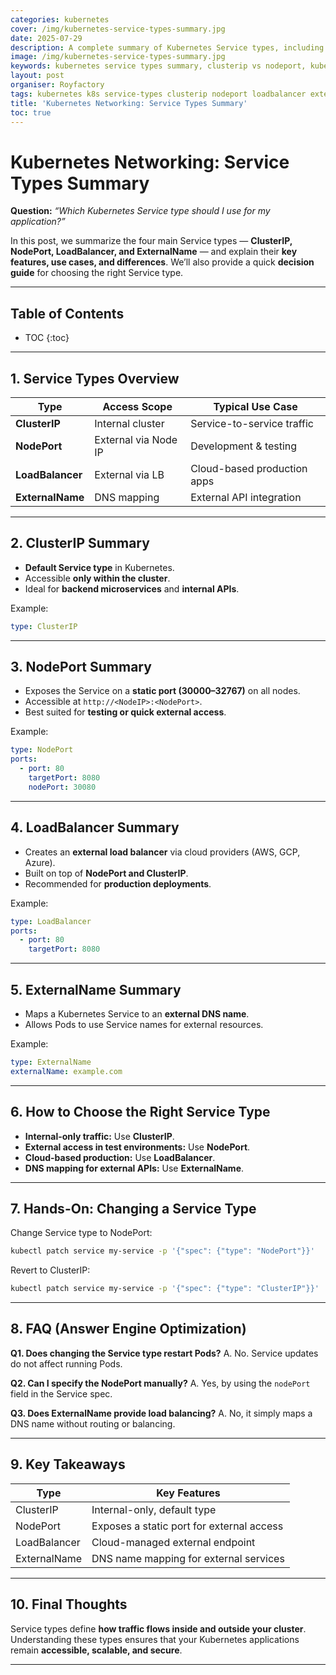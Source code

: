 ```yaml
---
categories: kubernetes
cover: /img/kubernetes-service-types-summary.jpg
date: 2025-07-29
description: A complete summary of Kubernetes Service types, including ClusterIP, NodePort, LoadBalancer, and ExternalName. Learn when to use each type with examples and best practices.
image: /img/kubernetes-service-types-summary.jpg
keywords: kubernetes service types summary, clusterip vs nodeport, kubernetes loadbalancer, externalname service, k8s networking
layout: post
organiser: Royfactory
tags: kubernetes k8s service-types clusterip nodeport loadbalancer externalname devops cloud-native
title: 'Kubernetes Networking: Service Types Summary'
toc: true
---
```


# Kubernetes Networking: Service Types Summary

**Question:** *“Which Kubernetes Service type should I use for my application?”*

In this post, we summarize the four main Service types — **ClusterIP, NodePort, LoadBalancer, and ExternalName** — and explain their **key features, use cases, and differences**. We’ll also provide a quick **decision guide** for choosing the right Service type.

---

## Table of Contents

* TOC
{:toc}

---

## 1. Service Types Overview

| Type          | Access Scope        | Typical Use Case            |
|---------------|---------------------|-----------------------------|
| **ClusterIP** | Internal cluster    | Service-to-service traffic  |
| **NodePort**  | External via Node IP| Development & testing       |
| **LoadBalancer** | External via LB  | Cloud-based production apps |
| **ExternalName** | DNS mapping      | External API integration    |

---

## 2. ClusterIP Summary

- **Default Service type** in Kubernetes.  
- Accessible **only within the cluster**.  
- Ideal for **backend microservices** and **internal APIs**.

Example:
```yaml
type: ClusterIP
````

---

## 3. NodePort Summary

* Exposes the Service on a **static port (30000–32767)** on all nodes.
* Accessible at `http://<NodeIP>:<NodePort>`.
* Best suited for **testing or quick external access**.

Example:

```yaml
type: NodePort
ports:
  - port: 80
    targetPort: 8080
    nodePort: 30080
```

---

## 4. LoadBalancer Summary

* Creates an **external load balancer** via cloud providers (AWS, GCP, Azure).
* Built on top of **NodePort and ClusterIP**.
* Recommended for **production deployments**.

Example:

```yaml
type: LoadBalancer
ports:
  - port: 80
    targetPort: 8080
```

---

## 5. ExternalName Summary

* Maps a Kubernetes Service to an **external DNS name**.
* Allows Pods to use Service names for external resources.

Example:

```yaml
type: ExternalName
externalName: example.com
```

---

## 6. How to Choose the Right Service Type

* **Internal-only traffic:** Use **ClusterIP**.
* **External access in test environments:** Use **NodePort**.
* **Cloud-based production:** Use **LoadBalancer**.
* **DNS mapping for external APIs:** Use **ExternalName**.

---

## 7. Hands-On: Changing a Service Type

Change Service type to NodePort:

```bash
kubectl patch service my-service -p '{"spec": {"type": "NodePort"}}'
```

Revert to ClusterIP:

```bash
kubectl patch service my-service -p '{"spec": {"type": "ClusterIP"}}'
```

---

## 8. FAQ (Answer Engine Optimization)

**Q1. Does changing the Service type restart Pods?**
A. No. Service updates do not affect running Pods.

**Q2. Can I specify the NodePort manually?**
A. Yes, by using the `nodePort` field in the Service spec.

**Q3. Does ExternalName provide load balancing?**
A. No, it simply maps a DNS name without routing or balancing.

---

## 9. Key Takeaways

| Type         | Key Features                              |
| ------------ | ----------------------------------------- |
| ClusterIP    | Internal-only, default type               |
| NodePort     | Exposes a static port for external access |
| LoadBalancer | Cloud-managed external endpoint           |
| ExternalName | DNS name mapping for external services    |

---

## 10. Final Thoughts

Service types define **how traffic flows inside and outside your cluster**.
Understanding these types ensures that your Kubernetes applications remain **accessible, scalable, and secure**.

---